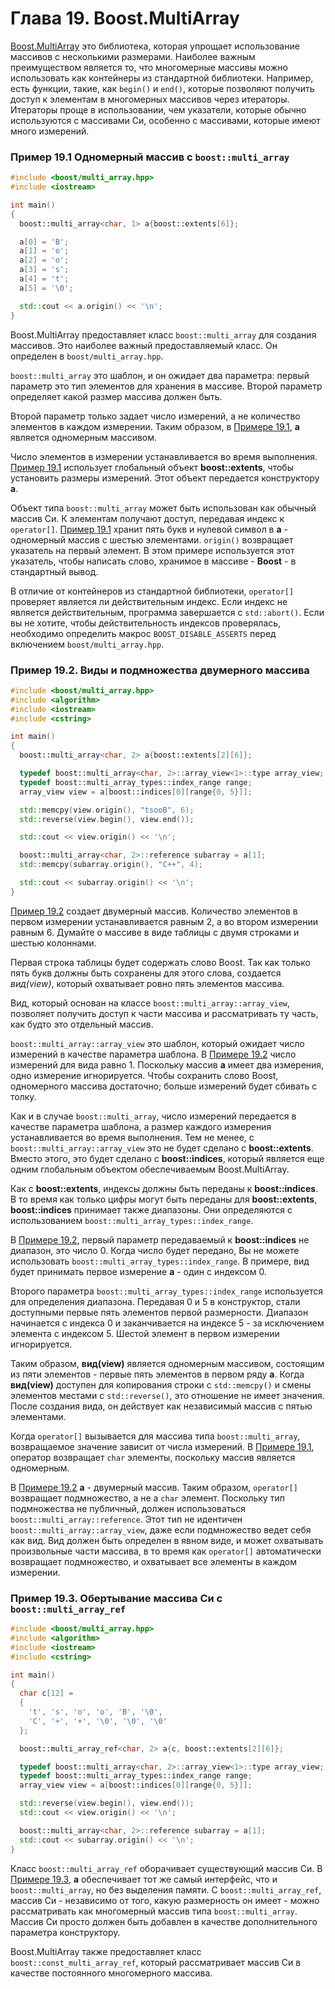 # Глава 19. Boost.MultiArray

[Boost.MultiArray](http://www.boost.org/doc/libs/1_62_0/libs/multi_array/doc/index.html) это библиотека, которая упрощает использование массивов с несколькими размерами. Наиболее важным преимуществом является то, что многомерные массивы можно использовать как контейнеры из стандартной библиотеки. Например, есть функции, такие, как `begin()` и `end()`, которые позволяют получить доступ к элементам в многомерных массивов через итераторы. Итераторы проще в использовании, чем указатели, которые обычно используются с массивами Си, особенно с массивами, которые имеют много измерений.

<a name="example191"></a>
### Пример 19.1 Одномерный массив с `boost::multi_array`
```c++
#include <boost/multi_array.hpp>
#include <iostream>

int main()
{
  boost::multi_array<char, 1> a{boost::extents[6]};

  a[0] = 'B';
  a[1] = 'o';
  a[2] = 'o';
  a[3] = 's';
  a[4] = 't';
  a[5] = '\0';

  std::cout << a.origin() << '\n';
}
```
Boost.MultiArray предоставляет класс `boost::multi_array` для создания массивов. Это наиболее важный предоставляемый класс. Он определен в `boost/multi_array.hpp`.

`boost::multi_array` это шаблон, и он ожидает два параметра: первый параметр это тип элементов для хранения в массиве. Второй параметр определяет какой размер массива должен быть.

Второй параметр только задает число измерений, а не количество элементов в каждом измерении. Таким образом, в [Примере 19.1](#example191), **а** является одномерным массивом.

Число элементов в измерении устанавливается во время выполнения. [Пример 19.1](#example191) использует глобальный объект **boost::extents**, чтобы установить размеры измерений. Этот объект передается конструктору **a**.

Объект типа `boost::multi_array` может быть использован как обычный массив Си. К элементам получают доступ, передавая индекс к `operator[]`. [Пример 19.1](#example191) хранит пять букв и нулевой символ в **a** - одномерный массив с шестью элементами. `origin()` возвращает указатель на первый элемент. В этом примере используется этот указатель, чтобы написать слово, хранимое в массиве - **Boost**  - в стандартный вывод.

В отличие от контейнеров из стандартной библиотеки, `operator[]` проверяет является ли действительным индекс. Если индекс не является действительным, программа завершается с `std::abort()`. Если вы не хотите, чтобы действительность индексов проверялась, необходимо определить макрос `BOOST_DISABLE_ASSERTS` перед включением `boost/multi_array.hpp`.

<a name="example192"></a>
### Пример 19.2. Виды и подмножества двумерного массива 
```c++
#include <boost/multi_array.hpp>
#include <algorithm>
#include <iostream>
#include <cstring>

int main()
{
  boost::multi_array<char, 2> a{boost::extents[2][6]};

  typedef boost::multi_array<char, 2>::array_view<1>::type array_view;
  typedef boost::multi_array_types::index_range range;
  array_view view = a[boost::indices[0][range{0, 5}]];

  std::memcpy(view.origin(), "tsooB", 6);
  std::reverse(view.begin(), view.end());

  std::cout << view.origin() << '\n';

  boost::multi_array<char, 2>::reference subarray = a[1];
  std::memcpy(subarray.origin(), "C++", 4);

  std::cout << subarray.origin() << '\n';
}
```

[Пример 19.2](#example192) создает двумерный массив. Количество элементов в первом измерении устанавливается равным 2, а во втором измерении равным 6. Думайте о массиве в виде таблицы с двумя строками и шестью колоннами.

Первая строка таблицы будет содержать слово Boost. Так как только пять букв должны быть сохранены для этого слова, создается *вид(view)*, который охватывает ровно пять элементов массива.

Вид, который основан на классе `boost::multi_array::array_view`, позволяет получить доступ к части массива и рассматривать ту часть, как будто это отдельный массив.

`boost::multi_array::array_view` это шаблон, который ожидает число измерений в качестве параметра шаблона. В [Примере 19.2](#example192) число измерений для вида равно 1. Поскольку массив **а** имеет два измерения, одно измерение игнорируется. Чтобы сохранить слово Boost, одномерного массива достаточно; больше измерений будет сбивать с толку.

Как и в случае `boost::multi_array`, число измерений передается в качестве параметра шаблона, а размер каждого измерения устанавливается во время выполнения. Тем не менее, с `boost::multi_array::array_view` это не будет сделано с **boost::extents**. Вместо этого, это будет сделано с **boost::indices**, который является еще одним глобальным объектом обеспечиваемым Boost.MultiArray.

Как с **boost::extents**, индексы должны быть переданы к **boost::indices**. В то время как только цифры могут быть переданы для **boost::extents**, **boost::indices** принимает также диапазоны. Они определяются с использованием `boost::multi_array_types::index_range`.

В [Примере 19.2](#example192), первый параметр передаваемый к **boost::indices** не диапазон, это число 0. Когда число будет передано, Вы не можете использовать `boost::multi_array_types::index_range`. В примере, вид будет принимать первое измерение **a** - один с индексом 0.

Второго параметра `boost::multi_array_types::index_range` используется для определения диапазона. Передавая 0 и 5 в конструктор, стали доступными первые пять элементов первой размерности. Диапазон начинается с индекса 0 и заканчивается на индексе 5 - за исключением элемента с индексом 5. Шестой элемент в первом измерении игнорируется.

Таким образом, **вид(view)** является одномерным массивом, состоящим из пяти элементов - первые пять элементов в первом ряду **а**. Когда **вид(view)** доступен для копирования строки с `std::memcpy()` и смены элементов местами с `std::reverse()`, это отношение не имеет значения. После создания вида, он действует как независимый массив с пятью элементами.

Когда `operator[]` вызывается для массива типа `boost::multi_array`, возвращаемое значение зависит от числа измерений. В [Примере 19.1](#example191), оператор возвращает `char` элементы, поскольку массив является одномерным.

В [Примере 19.2](#example192) **a** - двумерный массив. Таким образом, `operator[]` возвращает подмножество, а не a `char` элемент. Поскольку тип подмножества не публичный, должен использоваться `boost::multi_array::reference`. Этот тип не идентичен `boost::multi_array::array_view`, даже если подмножество ведет себя как вид. Вид должен быть определен в явном виде, и может охватывать произвольные части массива, в то время как `operator[]` автоматически возвращает подмножество, и охватывает все элементы в каждом измерении.

<a name="example193"></a>
### Пример 19.3. Обертывание массива Си с `boost::multi_array_ref`
```c++
#include <boost/multi_array.hpp>
#include <algorithm>
#include <iostream>
#include <cstring>

int main()
{
  char c[12] =
  {
    't', 's', 'o', 'o', 'B', '\0',
    'C', '+', '+', '\0', '\0', '\0'
  };

  boost::multi_array_ref<char, 2> a{c, boost::extents[2][6]};

  typedef boost::multi_array<char, 2>::array_view<1>::type array_view;
  typedef boost::multi_array_types::index_range range;
  array_view view = a[boost::indices[0][range{0, 5}]];

  std::reverse(view.begin(), view.end());
  std::cout << view.origin() << '\n';

  boost::multi_array<char, 2>::reference subarray = a[1];
  std::cout << subarray.origin() << '\n';
}
```

Класс `boost::multi_array_ref` оборачивает существующий массив Си. В [Примере 19.3](#example193), **a** обеспечивает тот же самый интерфейс, что и `boost::multi_array`, но без выделения памяти. С `boost::multi_array_ref`, массив Cи - независимо от того, какую размерность он имеет - можно рассматривать как многомерный массив типа `boost::multi_array`. Массив Си просто должен быть добавлен в качестве дополнительного параметра конструктору.

Boost.MultiArray также предоставляет класс `boost::const_multi_array_ref`, который рассматривает массив Cи в качестве постоянного многомерного массива.
